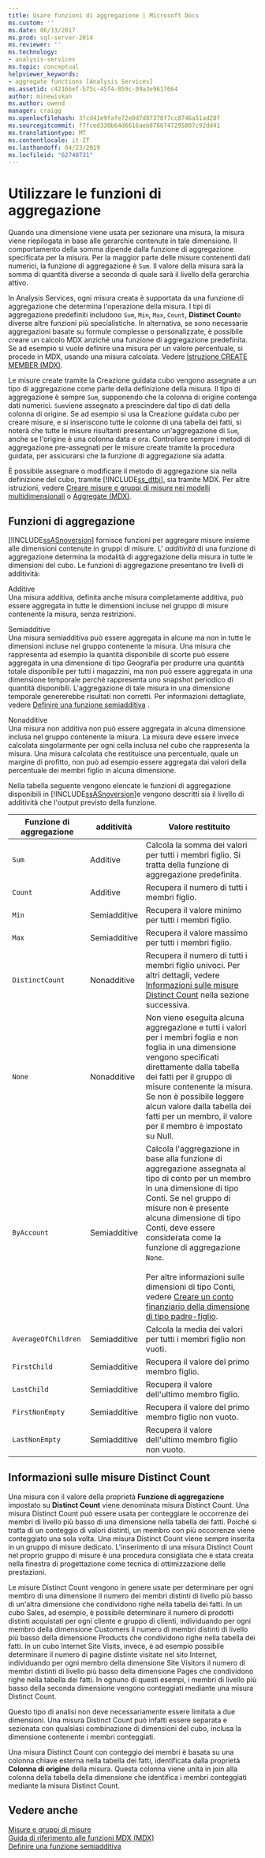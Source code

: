 ```yaml
---
title: Usare funzioni di aggregazione | Microsoft Docs
ms.custom: ''
ms.date: 06/13/2017
ms.prod: sql-server-2014
ms.reviewer: ''
ms.technology:
- analysis-services
ms.topic: conceptual
helpviewer_keywords:
- aggregate functions [Analysis Services]
ms.assetid: c42166ef-b75c-45f4-859c-09a3e9617664
author: minewiskan
ms.author: owend
manager: craigg
ms.openlocfilehash: 3fcd41e9fafe72e0d7d87378f7cc8746a51ad28f
ms.sourcegitcommit: f7fced330b64d6616aeb8766747295807c92dd41
ms.translationtype: MT
ms.contentlocale: it-IT
ms.lasthandoff: 04/23/2019
ms.locfileid: "62740731"
---
```

# <a name="use-aggregate-functions"></a>Utilizzare le funzioni di aggregazione
  Quando una dimensione viene usata per sezionare una misura, la misura viene riepilogata in base alle gerarchie contenute in tale dimensione. Il comportamento della somma dipende dalla funzione di aggregazione specificata per la misura. Per la maggior parte delle misure contenenti dati numerici, la funzione di aggregazione è `Sum`. Il valore della misura sarà la somma di quantità diverse a seconda di quale sarà il livello della gerarchia attivo.  
  
 In Analysis Services, ogni misura creata è supportata da una funzione di aggregazione che determina l'operazione della misura. I tipi di aggregazione predefiniti includono `Sum`, `Min`, `Max`, `Count`, **Distinct Count**e diverse altre funzioni più specialistiche. In alternativa, se sono necessarie aggregazioni basate su formule complesse o personalizzate, è possibile creare un calcolo MDX anziché una funzione di aggregazione predefinita. Se ad esempio si vuole definire una misura per un valore percentuale, si procede in MDX, usando una misura calcolata. Vedere [Istruzione CREATE MEMBER &#40;MDX&#41;](/sql/mdx/mdx-data-definition-create-member).  
  
 Le misure create tramite la Creazione guidata cubo vengono assegnate a un tipo di aggregazione come parte della definizione della misura. Il tipo di aggregazione è sempre `Sum`, supponendo che la colonna di origine contenga dati numerici. `Sum`viene assegnato a prescindere dal tipo di dati della colonna di origine. Se ad esempio si usa la Creazione guidata cubo per creare misure, e si inseriscono tutte le colonne di una tabella dei fatti, si noterà che tutte le misure risultanti presentano un'aggregazione di `Sum`, anche se l'origine è una colonna data e ora. Controllare sempre i metodi di aggregazione pre-assegnati per le misure create tramite la procedura guidata, per assicurarsi che la funzione di aggregazione sia adatta.  
  
 È possibile assegnare o modificare il metodo di aggregazione sia nella definizione del cubo, tramite [!INCLUDE[ss_dtbi](../../includes/ss-dtbi-md.md)], sia tramite MDX. Per altre istruzioni, vedere [Creare misure e gruppi di misure nei modelli multidimensionali](create-measures-and-measure-groups-in-multidimensional-models.md) o [Aggregate &#40;MDX&#41;](/sql/mdx/aggregate-mdx).  
  
##  <a name="AggFunction"></a> Funzioni di aggregazione  
 [!INCLUDE[ssASnoversion](../../../includes/ssasnoversion-md.md)] fornisce funzioni per aggregare misure insieme alle dimensioni contenute in gruppi di misure. L' *additività* di una funzione di aggregazione determina la modalità di aggregazione della misura in tutte le dimensioni del cubo. Le funzioni di aggregazione presentano tre livelli di additività:  
  
 Additive  
 Una misura additiva, definita anche misura completamente additiva, può essere aggregata in tutte le dimensioni incluse nel gruppo di misure contenente la misura, senza restrizioni.  
  
 Semiadditive  
 Una misura semiadditiva può essere aggregata in alcune ma non in tutte le dimensioni incluse nel gruppo contenente la misura. Una misura che rappresenta ad esempio la quantità disponibile di scorte può essere aggregata in una dimensione di tipo Geografia per produrre una quantità totale disponibile per tutti i magazzini, ma non può essere aggregata in una dimensione temporale perché rappresenta uno snapshot periodico di quantità disponibili. L'aggregazione di tale misura in una dimensione temporale genererebbe risultati non corretti. Per informazioni dettagliate, vedere [Definire una funzione semiadditiva](define-semiadditive-behavior.md) .  
  
 Nonadditive  
 Una misura non additiva non può essere aggregata in alcuna dimensione inclusa nel gruppo contenente la misura. La misura deve essere invece calcolata singolarmente per ogni cella inclusa nel cubo che rappresenta la misura. Una misura calcolata che restituisce una percentuale, quale un margine di profitto, non può ad esempio essere aggregata dai valori della percentuale dei membri figlio in alcuna dimensione.  
  
 Nella tabella seguente vengono elencate le funzioni di aggregazione disponibili in [!INCLUDE[ssASnoversion](../../../includes/ssasnoversion-md.md)]e vengono descritti sia il livello di additività che l'output previsto della funzione.  
  
|Funzione di aggregazione|additività|Valore restituito|  
|--------------------------|----------------|--------------------|  
|`Sum`|Additive|Calcola la somma dei valori per tutti i membri figlio. Si tratta della funzione di aggregazione predefinita.|  
|`Count`|Additive|Recupera il numero di tutti i membri figlio.|  
|`Min`|Semiadditive|Recupera il valore minimo per tutti i membri figlio.|  
|`Max`|Semiadditive|Recupera il valore massimo per tutti i membri figlio.|  
|`DistinctCount`|Nonadditive|Recupera il numero di tutti i membri figlio univoci. Per altri dettagli, vedere [Informazioni sulle misure Distinct Count](use-aggregate-functions.md#bkmk_distinct) nella sezione successiva.|  
|`None`|Nonadditive|Non viene eseguita alcuna aggregazione e tutti i valori per i membri foglia e non foglia in una dimensione vengono specificati direttamente dalla tabella dei fatti per il gruppo di misure contenente la misura. Se non è possibile leggere alcun valore dalla tabella dei fatti per un membro, il valore per il membro è impostato su Null.|  
|`ByAccount`|Semiadditive|Calcola l'aggregazione in base alla funzione di aggregazione assegnata al tipo di conto per un membro in una dimensione di tipo Conti. Se nel gruppo di misure non è presente alcuna dimensione di tipo Conti, deve essere considerata come la funzione di aggregazione `None`.<br /><br /> Per altre informazioni sulle dimensioni di tipo Conti, vedere [Creare un conto finanziario della dimensione di tipo padre-figlio](database-dimensions-finance-account-of-parent-child-type.md).|  
|`AverageOfChildren`|Semiadditive|Calcola la media dei valori per tutti i membri figlio non vuoti.|  
|`FirstChild`|Semiadditive|Recupera il valore del primo membro figlio.|  
|`LastChild`|Semiadditive|Recupera il valore dell'ultimo membro figlio.|  
|`FirstNonEmpty`|Semiadditive|Recupera il valore del primo membro figlio non vuoto.|  
|`LastNonEmpty`|Semiadditive|Recupera il valore dell'ultimo membro figlio non vuoto.|  
  
##  <a name="bkmk_distinct"></a> Informazioni sulle misure Distinct Count  
 Una misura con il valore della proprietà **Funzione di aggregazione** impostato su **Distinct Count** viene denominata misura Distinct Count. Una misura Distinct Count può essere usata per conteggiare le occorrenze dei membri di livello più basso di una dimensione nella tabella dei fatti. Poiché si tratta di un conteggio di valori distinti, un membro con più occorrenze viene conteggiato una sola volta. Una misura Distinct Count viene sempre inserita in un gruppo di misure dedicato. L'inserimento di una misura Distinct Count nel proprio gruppo di misure è una procedura consigliata che è stata creata nella finestra di progettazione come tecnica di ottimizzazione delle prestazioni.  
  
 Le misure Distinct Count vengono in genere usate per determinare per ogni membro di una dimensione il numero dei membri distinti di livello più basso di un'altra dimensione che condividono righe nella tabella dei fatti. In un cubo Sales, ad esempio, è possibile determinare il numero di prodotti distinti acquistati per ogni cliente e gruppo di clienti, individuando per ogni membro della dimensione Customers il numero di membri distinti di livello più basso della dimensione Products che condividono righe nella tabella dei fatti. In un cubo Internet Site Visits, invece, è ad esempio possibile determinare il numero di pagine distinte visitate nel sito Internet, individuando per ogni membro della dimensione Site Visitors il numero di membri distinti di livello più basso della dimensione Pages che condividono righe nella tabella dei fatti. In ognuno di questi esempi, i membri di livello più basso della seconda dimensione vengono conteggiati mediante una misura Distinct Count.  
  
 Questo tipo di analisi non deve necessariamente essere limitata a due dimensioni. Una misura Distinct Count può infatti essere separata e sezionata con qualsiasi combinazione di dimensioni del cubo, inclusa la dimensione contenente i membri conteggiati.  
  
 Una misura Distinct Count con conteggio dei membri è basata su una colonna chiave esterna nella tabella dei fatti, identificata dalla proprietà **Colonna di origine** della misura. Questa colonna viene unita in join alla colonna della tabella della dimensione che identifica i membri conteggiati mediante la misura Distinct Count.  
  
## <a name="see-also"></a>Vedere anche  
 [Misure e gruppi di misure](measures-and-measure-groups.md)   
 [Guida di riferimento alle funzioni MDX &#40;MDX&#41;](/sql/mdx/mdx-function-reference-mdx)   
 [Definire una funzione semiadditiva](define-semiadditive-behavior.md)  
  
  
